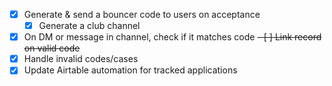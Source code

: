 - [x] Generate & send a bouncer code to users on acceptance
    - [x] Generate a club channel
- [x] On DM or message in channel, check if it matches code
~~- [ ] Link record on valid code~~
- [x] Handle invalid codes/cases
- [x] Update Airtable automation for tracked applications
